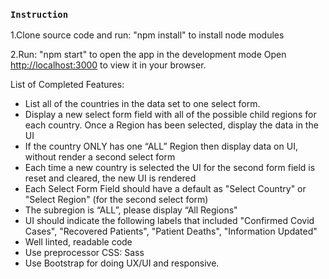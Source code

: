 ### `Instruction`

1.Clone source code and run: "npm install" to install node modules

2.Run: "npm start" to open the app in the development mode
Open [http://localhost:3000](http://localhost:3000) to view it in your browser.

List of Completed Features:

- List all of the countries in the data set to one select form.
- Display a new select form field with all of the possible child regions for each country.
  Once a Region has been selected, display the data in the UI
- If the country ONLY has one “ALL” Region then display data on UI, without render a second select form
- Each time a new country is selected the UI for the second form field is reset and cleared, the new UI is rendered
- Each Select Form Field should have a default as "Select Country" or "Select Region" (for the second select form)
- The subregion is “ALL”, please display “All Regions"
- UI should indicate the following labels that included "Confirmed Covid Cases", "Recovered Patients", "Patient Deaths", "Information Updated"
- Well linted, readable code
- Use preprocessor CSS: Sass
- Use Bootstrap for doing UX/UI and responsive.
